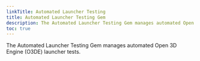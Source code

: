 ```yaml
---
linkTitle: Automated Launcher Testing
title: Automated Launcher Testing Gem
description: The Automated Launcher Testing Gem manages automated Open 3D Engine (O3DE) launcher tests.
toc: true
---
```


The Automated Launcher Testing Gem manages automated Open 3D Engine (O3DE) launcher tests.
